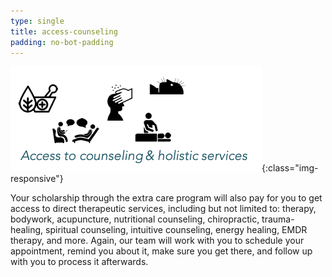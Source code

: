 ```yaml
---
type: single
title: access-counseling
padding: no-bot-padding
---
```


![Access to Counseling](/assets/images/access-counseling.png){:class="img-responsive"}

Your scholarship through the extra care program will also pay for you to get access to direct therapeutic services, including but not limited to: therapy, bodywork, acupuncture, nutritional counseling, chiropractic, trauma-healing, spiritual counseling, intuitive counseling, energy healing, EMDR therapy, and more. Again, our team will work with you to schedule your appointment, remind you about it, make sure you get there, and follow up with you to process it afterwards.